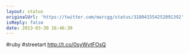 ```yaml
---
layout: status
originalUrl: 'https://twitter.com/marcgg/status/318041554252091392'
isReply: false
date: 2013-03-30 16:46:30
---
```


#ruby #streetart http://t.co/0syWvtFOsQ
